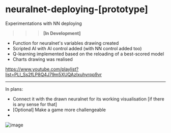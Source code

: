 # neuralnet-deploying-[prototype]
Experimentations with NN deploying

>>> <b>[In Development]</b>

* Function for neuralnet's variables drawing created
* Scripted AI with AI control added (with NN control added too)
* Q-learning implemented based on the reloading of a best-scored model
* Charts drawing was realised

https://www.youtube.com/playlist?list=PLI_Ss2fLP8Q4J79m5XUQAzIxuhyrpp9vr
___
In plans:
* Connect it with the drawn neuralnet for its working visualisation [if there is any sense for that]
* [Optional] Make a game more challengeable
* 
![image](https://user-images.githubusercontent.com/109345462/228032847-b5eb9ea7-18dc-42d7-829e-2e4d102253a5.png)
